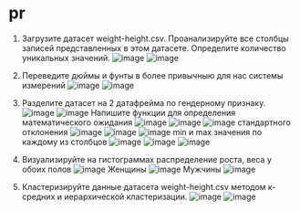 # pr
1. Загрузите датасет weight-height.csv. Проанализируйте все столбцы 
записей представленных в этом датасете. Определите количество 
уникальных значений.
![image](https://user-images.githubusercontent.com/113080924/206516837-e4a1a617-b473-4ef2-a9ef-cf26fa9ee329.png)
![image](https://user-images.githubusercontent.com/113080924/206516884-3e5553af-40af-4d5b-a723-229b1340046f.png)

2. Переведите дюймы и фунты в более привычныю для нас системы 
измерений
![image](https://user-images.githubusercontent.com/113080924/206517090-be797214-1f28-4328-b4c2-e3364eae8c02.png)
![image](https://user-images.githubusercontent.com/113080924/206517109-da30f7ac-101f-4352-9697-4d1d41b9a9af.png)

3. Разделите датасет на 2 датафрейма по гендерному признаку.
![image](https://user-images.githubusercontent.com/113080924/206517230-dbbdf3fd-15b6-47e2-b314-67f973fc77fa.png)
![image](https://user-images.githubusercontent.com/113080924/206517409-01d201a5-ea37-4d76-bbe7-05de062df85a.png)
Напишите функции для определения математического ожидания
![image](https://user-images.githubusercontent.com/113080924/206517774-89ba70d1-631b-4af9-bf67-1cd66a2ffd59.png)
![image](https://user-images.githubusercontent.com/113080924/206517951-a20ad6de-534b-44cf-a6c7-3d87a470db0c.png)
![image](https://user-images.githubusercontent.com/113080924/206518029-84c18a30-644a-4089-9169-580cc5b676f9.png)
стандартного отклонения
![image](https://user-images.githubusercontent.com/113080924/206518138-f655f1a2-05b5-4288-85d4-7492269067be.png)
![image](https://user-images.githubusercontent.com/113080924/206518274-fe2931c8-61b7-449d-9994-92518bfff870.png)
![image](https://user-images.githubusercontent.com/113080924/206518322-a2a02caf-2686-41ea-9897-bbbf15fcb24f.png)
min и max значения по каждому из столбцов
![image](https://user-images.githubusercontent.com/113080924/206518523-a736fe7c-588e-4402-8b86-5658bf05c46b.png)
![image](https://user-images.githubusercontent.com/113080924/206518662-7dc805ea-9b53-4e40-a72c-cf69956a0587.png)
![image](https://user-images.githubusercontent.com/113080924/206518741-84b51ac3-803f-44f4-b96b-b5240a72b9e9.png)

4. Визуализируйте на гистограммах распределение роста, веса у обоих полов
![image](https://user-images.githubusercontent.com/113080924/206518960-2ec1b8f7-bbd2-4b75-ad28-bff32a5dc36f.png)
Женщины
![image](https://user-images.githubusercontent.com/113080924/206519100-92edf7e4-5ffa-482f-83d1-0ef1f6cf169a.png)
Мужчины
![image](https://user-images.githubusercontent.com/113080924/206519137-86103bf4-00dd-4758-bcee-15fd1ad5b27d.png)

6. Кластеризируйте данные датасета weight-height.csv методом к-средних и иерархической кластеризации.
![image](https://user-images.githubusercontent.com/113080924/206520330-ae171b64-0ce4-497b-a189-5830bf54a901.png)
![image](https://user-images.githubusercontent.com/113080924/206520551-dbbcbb22-5b88-44f3-9774-77b9d5916acc.png)

